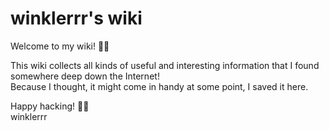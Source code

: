 # winklerrr's wiki

Welcome to my wiki! 👨‍🏫

This wiki collects all kinds of useful and interesting information that I found somewhere deep down the Internet!  
Because I thought, it might come in handy at some point, I saved it here.

Happy hacking! 🐱‍💻  
winklerrr
